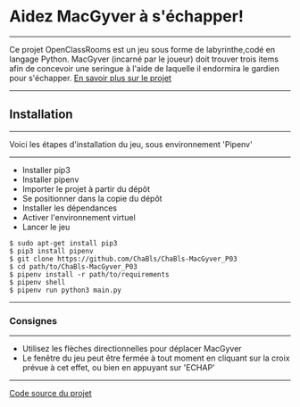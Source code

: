# Aidez MacGyver à s'échapper!
***
Ce projet OpenClassRooms est un jeu sous forme de labyrinthe,codé en langage Python.
MacGyver (incarné par le joueur) doit trouver trois items afin de concevoir
une seringue à l'aide de laquelle il endormira le gardien pour s'échapper.
[En savoir plus sur le projet](https://openclassrooms.com/fr/projects/aidez-macgyver-a-sechapper/assignment)
***
## Installation
***
Voici les étapes d'installation du jeu, sous environnement 'Pipenv'
***
* Installer pip3
* Installer pipenv
* Importer le projet à partir du dépôt
* Se positionner dans la copie du dépôt
* Installer les dépendances
* Activer l'environnement virtuel
* Lancer le jeu
```
$ sudo apt-get install pip3
$ pip3 install pipenv
$ git clone https://github.com/ChaBls/ChaBls-MacGyver_P03
$ cd path/to/ChaBls-MacGyver_P03
$ pipenv install -r path/to/requirements
$ pipenv shell
$ pipenv run python3 main.py
```
***
### Consignes
***
* Utilisez les flèches directionnelles pour déplacer MacGyver
* Le fenêtre du jeu peut être fermée à tout moment en cliquant sur la croix
prévue à cet effet, ou bien en appuyant sur 'ECHAP'
***
[Code source du projet](https://github.com/ChaBls/ChaBls-MacGyver_P03)